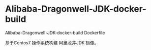 # Alibaba-Dragonwell-JDK-docker-build
Alibaba-Dragonwell-JDK-docker-build Dockerfile

基于Centos7 操作系统构建 阿里龙井JDK 镜像。
